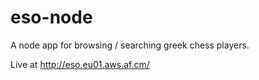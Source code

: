 eso-node
========

A node app for browsing / searching greek chess players.

Live at http://eso.eu01.aws.af.cm/
